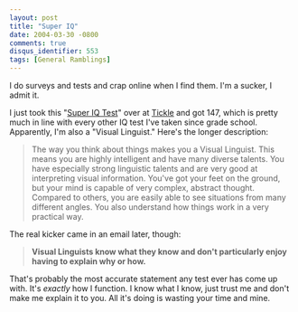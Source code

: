 ```yaml
---
layout: post
title: "Super IQ"
date: 2004-03-30 -0800
comments: true
disqus_identifier: 553
tags: [General Ramblings]
---
```

I do surveys and tests and crap online when I find them. I'm a sucker, I
admit it.
 
 I just took this "[Super IQ
Test](http://web.tickle.com/tests/superiq/)" over at
[Tickle](http://web.tickle.com/) and got 147, which is pretty much in
line with every other IQ test I've taken since grade school. Apparently,
I'm also a "Visual Linguist." Here's the longer description:

> The way you think about things makes you a Visual Linguist. This means
> you are highly intelligent and have many diverse talents. You have
> especially strong linguistic talents and are very good at interpreting
> visual information. You've got your feet on the ground, but your mind
> is capable of very complex, abstract thought. Compared to others, you
> are easily able to see situations from many different angles. You also
> understand how things work in a very practical way.

The real kicker came in an email later, though:

> **Visual Linguists know what they know and don't particularly enjoy
> having to explain why or how.**

That's probably the most accurate statement any test ever has come up
with. It's *exactly* how I function. I know what I know, just trust me
and don't make me explain it to you. All it's doing is wasting your time
and mine.
